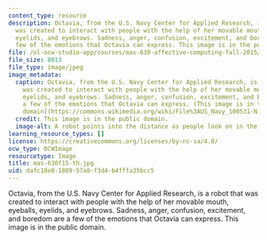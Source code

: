 ```yaml
---
content_type: resource
description: Octavia, from the U.S. Navy Center for Applied Research, is a robot that
  was created to interact with people with the help of her movable mouth, eyeballs,
  eyelids, and eyebrows. Sadness, anger, confusion, excitement, and boredom are a
  few of the emotions that Octavia can express. This image is in the public domain.
file: /ol-ocw-studio-app/courses/mas-630-affective-computing-fall-2015/dafc18e0180957a8f3d4b4fffa35bcc5_mas-630f15-th.jpg
file_size: 8013
file_type: image/jpeg
image_metadata:
  caption: Octavia, from the U.S. Navy Center for Applied Research, is a robot that
    was created to interact with people with the help of her movable mouth, eyeballs,
    eyelids, and eyebrows. Sadness, anger, confusion, excitement, and boredom are
    a few of the emotions that Octavia can express. (This image is in the [public
    domain](https://commons.wikimedia.org/wiki/File%3AUS_Navy_100531-N-7676W-075_Visitors_interact_with_the_mobile%2C_dexterous%2C_social_(MDS)_robot_Octavia_at_the_Office_of_Naval_Research_(ONR)_exhibit_during_Fleet_Week_New_York_2010.jpg).)
  credit: This image is in the public domain.
  image-alt: A robot points into the distance as people look on in the foreground.
learning_resource_types: []
license: https://creativecommons.org/licenses/by-nc-sa/4.0/
ocw_type: OCWImage
resourcetype: Image
title: mas-630f15-th.jpg
uid: dafc18e0-1809-57a8-f3d4-b4fffa35bcc5
---
```

Octavia, from the U.S. Navy Center for Applied Research, is a robot that was created to interact with people with the help of her movable mouth, eyeballs, eyelids, and eyebrows. Sadness, anger, confusion, excitement, and boredom are a few of the emotions that Octavia can express. This image is in the public domain.